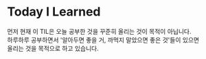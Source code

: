 # Today I Learned 

먼저 현재 이 TIL은 오늘 공부한 것을 꾸준히 올리는 것이 목적이 아닙니다.  
하루하루 공부하면서 '알아두면 좋을 거, 까먹지 말았으면 좋은 것'들이 있으면  
올리는 것을 목적으로 하고 있습니다.  